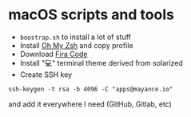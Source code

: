 # macOS scripts and tools

- `boostrap.sh` to install a lot of stuff
- Install [Oh My Zsh](https://github.com/ohmyzsh/ohmyzsh/) and copy profile
- Download [Fira Code](https://github.com/tonsky/FiraCode)
- Install "💻" terminal theme derived from solarized
- Create SSH key 

```
ssh-keygen -t rsa -b 4096 -C "apps@mayance.io"
```
and add it everywhere I need (GitHub, Gitlab, etc)
